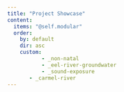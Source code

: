 ```yaml
---
title: "Project Showcase"
content:
  items: "@self.modular"
  order:
    by: default
    dir: asc
    custom:
           - _non-natal
           - _eel-river-groundwater
           - _sound-exposure
	   - _carmel-river
---
```


